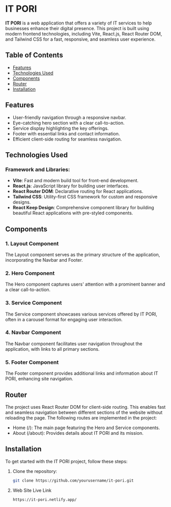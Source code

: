 # IT PORI

**IT PORI** is a web application that offers a variety of IT services to help businesses enhance their digital presence. This project is built using modern frontend technologies, including Vite, React.js, React Router DOM, and Tailwind CSS for a fast, responsive, and seamless user experience.

## Table of Contents
- [Features](#features)
- [Technologies Used](#technologies-used)
- [Components](#components)
- [Router](#router)
- [Installation](#installation)

## Features
- User-friendly navigation through a responsive navbar.
- Eye-catching hero section with a clear call-to-action.
- Service display highlighting the key offerings.
- Footer with essential links and contact information.
- Efficient client-side routing for seamless navigation.

## Technologies Used

### Framework and Libraries:
- **Vite**: Fast and modern build tool for front-end development.
- **React.js**: JavaScript library for building user interfaces.
- **React Router DOM**: Declarative routing for React applications.
- **Tailwind CSS**: Utility-first CSS framework for custom and responsive designs.
- **React Keep Design**: Comprehensive component library for building beautiful React applications with pre-styled components.

## Components

### 1. Layout Component
The Layout component serves as the primary structure of the application, incorporating the Navbar and Footer.

### 2. Hero Component
The Hero component captures users' attention with a prominent banner and a clear call-to-action.

### 3. Service Component
The Service component showcases various services offered by IT PORI, often in a carousel format for engaging user interaction.

### 4. Navbar Component
The Navbar component facilitates user navigation throughout the application, with links to all primary sections.

### 5. Footer Component
The Footer component provides additional links and information about IT PORI, enhancing site navigation.

## Router
The project uses React Router DOM for client-side routing. This enables fast and seamless navigation between different sections of the website without reloading the page. The following routes are implemented in the project:

- Home (/): The main page featuring the Hero and Service components.
- About (/about): Provides details about IT PORI and its mission.

## Installation

To get started with the IT PORI project, follow these steps:

1. Clone the repository:
   ```bash
   git clone https://github.com/yourusername/it-pori.git

2. Web Site Live Link   
   ```bash
   https://it-pori.netlify.app/
